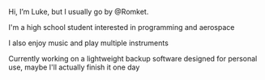 Hi, I’m Luke, but I usually go by @Romket.

I'm a high school student interested in programming and aerospace

I also enjoy music and play multiple instruments

Currently working on a lightweight backup software designed for personal use, maybe I'll actually finish it one day

<!---
Romket/Romket is a ✨ special ✨ repository because its `README.md` (this file) appears on your GitHub profile.
You can click the Preview link to take a look at your changes.
--->
